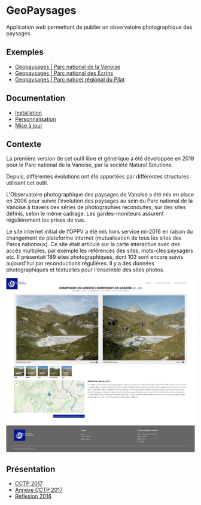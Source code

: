 # GeoPaysages

Application web permettant de publier un observatoire photographique des paysages.

## Exemples 

- [Geopaysages | Parc national de la Vanoise](http://paysages.vanoise-parcnational.fr)
- [Geopaysages | Parc national des Ecrins](http://paysages.ecrins-parcnational.fr)
- [Geopaysages | Parc naturel régional du Pilat](https://paysages.parc-naturel-pilat.fr)

## Documentation

- [Installation](./docs/installation.md)
- [Personnalisation](./docs/personnalisation.md)
- [Mise à jour](./docs/mise_a_jour.md)

## Contexte

La première version de cet outil libre et générique a été développée en 2019 pour le Parc national de la Vanoise, par la société Natural Solutions.

Depuis, différentes évolutions ont été apportées par différentes structures utilisant cet outil.

L'Observatoire photographique des paysages de Vanoise a été mis en place en 2006 pour suivre l'évolution des paysages au sein du Parc national de la Vanoise à travers des séries de photographies reconduites, sur des sites définis, selon le même cadrage. Les gardes-moniteurs assurent régulièrement les prises de vue.

Le site internet initial de l'OPPV a été mis hors service mi-2016 en raison du changement de plateforme internet (mutualisation de tous les sites des Parcs nationaux). Ce site était articulé sur la carte interactive avec des accès multiples, par exemple les références des sites, mots-clés paysagers etc. Il présentait 189 sites photographiques, dont 103 sont encore suivis aujourd'hui par reconductions régulières. Il y a des données photographiques et textuelles pour l'ensemble des sites photos.

![fiche_site](./docs/screenshot.jpg) 

## Présentation

- [CCTP 2017](http://geonature.fr/documents/autres/geopaysages/2017-11-13-CDC-OPPV-PNV.pdf)
- [Annexe CCTP 2017](http://geonature.fr/documents/autres/geopaysages/2017-11-24-OPPV-PNV-ANNEXES-CDC.zip)
- [Réflexion 2016](http://geonature.fr/documents/autres/geopaysages/2016-11-OPP-reflexion.pdf)
